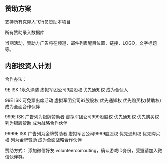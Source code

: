 赞助方案
---
支持所有克隆人飞行员赞助本项目

所有赞助录入数据库

当期活动，赞助方广告将在频道，邮件列表醒目位置，链接，LOGO，文字标题等。

内部投资人计划
---
合作办法：

9E ISK 1永久涂装 虚拟军团公司9股股权 优先通知权 成为合伙人

99E ISK 可免票出席活动 虚拟军团公司99股股权 优先通知权 优先购买权(赞助权)成为全面合作伙伴

999E ISK 广告列为银牌赞助者 虚拟军团公司999股股权 优先通知权 优先购买权 列为银牌赞助 成为战略合作伙伴

9999E ISK 广告列为金牌赞助者 虚拟军团公司9999股股权 优先通知权 优先购买权 列为金牌赞助 成为全面战略合作伙伴

赞助方式：
添加微信好友:volunteercomputing，确认游戏ID身份，受邀请加入微信伙伴群。